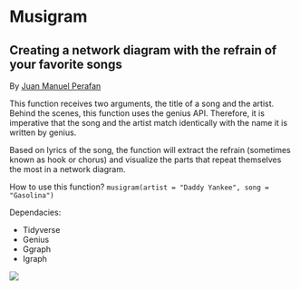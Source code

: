 # Musigram
## Creating a network diagram with the refrain of your favorite songs
<p>By <a href="https://www.linkedin.com/in/jmperafan/">Juan Manuel Perafan</a></p>

This function receives two arguments, the title of a song and the artist. Behind the scenes, this function uses the genius API. Therefore, it is imperative that the song and the artist match identically with the name it is written by genius. 

Based on lyrics of the song, the function will extract the refrain (sometimes known as hook or chorus) and visualize the parts that repeat themselves the most in a network diagram.

How to use this function?
`musigram(artist = "Daddy Yankee", song = "Gasolina")`

Dependacies:
- Tidyverse
- Genius
- Ggraph
- Igraph

![](https://www.researchgate.net/profile/Jia_Lien_Hsu/publication/221615538/figure/fig2/AS:669069137178638@1536529921907/The-refrain-of-the-song-Five-Hundred-Miles.png)